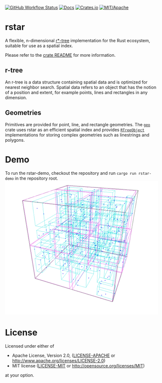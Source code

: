 [![GitHub Workflow Status](https://img.shields.io/github/actions/workflow/status/georust/rstar/test.yml?style=plastic)](#)
[![Docs](https://docs.rs/rstar/badge.svg)](https://docs.rs/rstar/)
[![Crates.io](https://img.shields.io/crates/v/rstar.svg)](https://crates.io/crates/rstar)
[![MIT/Apache](https://img.shields.io/crates/l/rustc-serialize.svg)](#license)

# rstar

A flexible, n-dimensional [r*-tree](https://en.wikipedia.org/wiki/R*_tree) implementation for the Rust ecosystem, suitable for use as a spatial index.

Please refer to the [crate README](rstar/README.md) for more information.

## r-tree

An r-tree is a data structure containing spatial data and is optimized for nearest neighbor search. Spatial data refers to an object that has the notion of a position and extent, for example points, lines and rectangles in any dimension.

## Geometries

Primitives are provided for point, line, and rectangle geometries. The [`geo`](https://crates.io/crates/geo) crate uses rstar as an efficient spatial index and provides [`RTreeObject`](file:///Users/sth/dev/rstar/target/doc/rstar/trait.RTreeObject.html) implementations for storing complex geometries such as linestrings and polygons.

# Demo
To run the rstar-demo, checkout the repository and run `cargo run rstar-demo` in the
repository root.
![Demo Image](rtree-example.png)

# License

Licensed under either of

 * Apache License, Version 2.0, ([LICENSE-APACHE](LICENSE-APACHE) or http://www.apache.org/licenses/LICENSE-2.0)
 * MIT license ([LICENSE-MIT](LICENSE-MIT) or http://opensource.org/licenses/MIT)

at your option.